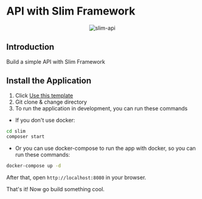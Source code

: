 # API with Slim Framework

<p align="center">
    <img src="https://pbs.twimg.com/media/FOUaR-CXsAM5LOG?format=png&name=900x900" alt="slim-api">
</p>

## Introduction
Build a simple API with Slim Framework 

## Install the Application
1. Click [Use this template](https://github.com/agungprsty/slim-api/generate)
2. Git clone & change directory
3. To run the application in development, you can run these commands

- If you don't use docker:
```bash
cd slim
composer start
```

- Or you can use docker-compose to run the app with docker, so you can run these commands:
```bash
docker-compose up -d
```
After that, open `http://localhost:8080` in your browser.

That's it! Now go build something cool.
